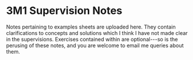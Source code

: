 # 3M1 Supervision Notes

Notes pertaining to examples sheets are uploaded here. They contain clarifications to concepts and solutions which I think I have not made clear in the supervisions. Exercises contained within are optional---so is the perusing of these notes, and you are welcome to email me queries about them. 